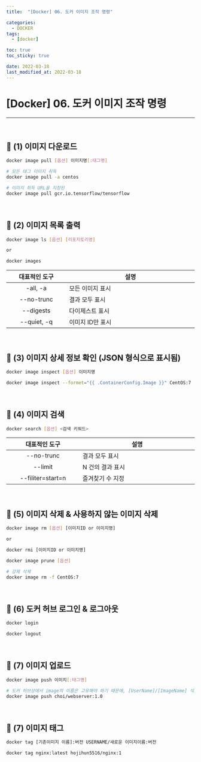 ```yaml
---
title:  "[Docker] 06. 도커 이미지 조작 명령" 

categories:
  - DOCKER
tags:
  - [docker]

toc: true
toc_sticky: true

date: 2022-03-18
last_modified_at: 2022-03-18
---
```

# [Docker] 06. 도커 이미지 조작 명령
---

<style>
table {
    font-size: 12pt;
}
table th:first-of-type {
    width: 5%;
}
table th:nth-of-type(2) {
    width: 15%;
}
table th:nth-of-type(3) {
    width: 50%;
}
table th:nth-of-type(4) {
    width: 30%;
}
</style>

<br>

## 📜 (1) 이미지 다운로드

```bash
docker image pull [옵션] 이미지명[:태그명]
```

```bash
# 모든 태그 이미지 취득
docker image pull -a centos 

# 이미지 취득 URL을 지정된
docker image pull gcr.io.tensorflow/tensorflow
```

<br>

## 📜 (2) 이미지 목록 출력

```bash
docker image ls [옵션] [리포지토리명]

or

docker images
```

|대표적인 도구|설명|
|:---:|---|
|-all, -a|모든 이미지 표시|
|--no-trunc|결과 모두 표시|
|--digests|다이제스트 표시|
|--quiet, -q|이미지 ID만 표시|

<br>

## 📜 (3) 이미지 상세 정보 확인 (JSON 형식으로 표시됨)

```bash
docker image inspect [옵션] 이미지명
```

```bash
docker image inspect --formet="{{ .ContainerConfig.Image }}" CentOS:7
```

<br>

## 📜 (4) 이미지 검색

```bash
docker search [옵션] <검색 키워드>
```

|대표적인 도구|설명|
|:---:|---|
|--no-trunc|결과 모두 표시|
|--limit|N 건의 결과 표시|
|--filiter=start=n|즐겨찾기 수 지정|

<br>

## 📜 (5) 이미지 삭제 & 사용하지 않는 이미지 삭제

```bash
docker image rm [옵션] [이미지ID or 이미지명]

or

docker rmi [이미지ID or 이미지명]
```

```bash
docker image prune [옵션]
```

```bash
# 강제 삭제
docker image rm -f CentOS:7
```

<br>

## 📜 (6) 도커 허브 로그인 & 로그아웃

```bash
docker login

docker logout
```

<br>

## 📜 (7) 이미지 업로드

```bash
docker image push 이미지[:태그명]
```

```bash
# 도커 허브상에서 image의 이름은 고유해야 하기 때문에, [UserName]/[ImageName] 식으로 태그를 변경해야함
docker image push choi/webserver:1.0
```

<br>

## 📜 (7) 이미지 태그 

```bash
docker tag [기존이미지 이름]:버전 USERNAME/새로운 이미지이름:버전
```

```bash
docker tag nginx:latest hojihun5516/nginx:1
```
